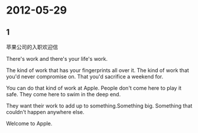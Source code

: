 # 2012-05-29

## 1

苹果公司的入职欢迎信

There's work and there's your life's work.

The kind of work that has your fingerprints all over it. The kind of work that you'd never compromise on. That you'd sacrifice a weekend for. 

You can do that kind of work at Apple. People don't come here to play it safe. They come here to swim in the deep end.

They want their work to add up to something.Something big. Something that couldn't happen anywhere else.

Welcome to Apple.

